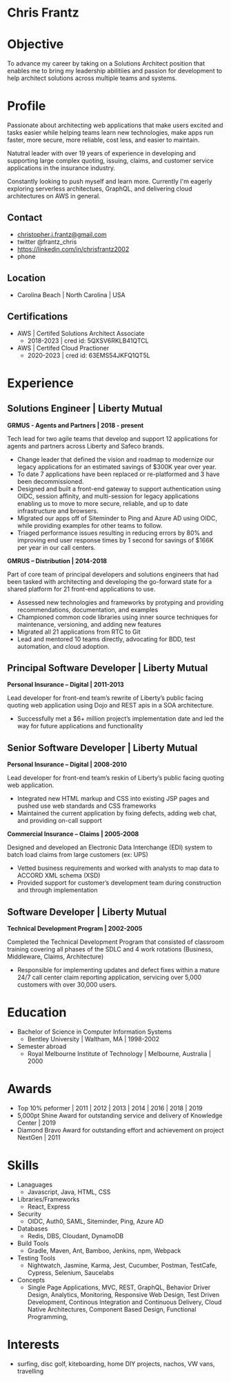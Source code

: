 
# Chris Frantz

# Objective
To advance my career by taking on a Solutions Architect position that enables me to bring my leadership abilitiies and passion for development to help architect solutions across multiple teams and systems.

# Profile
Passionate about architecting web applications that make users excited and tasks easier while helping teams learn new technologies, make apps run faster, more secure, more reliable, cost less, and easier to maintain.

Natutral leader with over 19 years of experience in developing and supporting large complex quoting, issuing, claims, and customer service applications in the insurance industry.

Constantly looking to push myself and learn more. Currently I'm eagerly exploring serverless architectues, GraphQL, and delivering cloud architectures on AWS in general.


## Contact
* christopher.j.frantz@gmail.com
* twitter @frantz_chris
* https://linkedin.com/in/chrisfrantz2002
* phone

## Location
* Carolina Beach | North Carolina | USA

## Certifications
* AWS | Certifed Solutions Architect Associate
  * 2018-2023 | cred id: 5QXSV6RKLB41QTCL
* AWS | Certifed Cloud Practioner
  * 2020-2023 | cred id: 63EMS54JKFQ1QT5L

# Experience

## Solutions Engineer | Liberty Mutual

**GRMUS - Agents and Partners | 2018 - present**

Tech lead for two agile teams that develop and support 12 applications for agents and partners across Liberty and Safeco brands.
- Change leader that defined the vision and roadmap to modernize our legacy applications for an estimated savings of $300K year over year.
- To date 7 applications have been replaced or re-platformed and 3 have been decommissioned.
- Designed and built a front-end gateway to support authentication using OIDC, session affinity, and multi-session for legacy applications enabling us to move to more secure, reliable, and up to date infrastructure and browsers.
- Migrated our apps off of Siteminder to Ping and Azure AD using OIDC, while providing examples for other teams to follow.
- Triaged performance issues resulting in reducing errors by 80% and improving end user response times by 1 second for savings of $166K per year in our call centers.


**GMRUS – Distribution | 2014-2018**

Part of core team of principal developers and solutions engineers that had been tasked with architecting and developing the go-forward state for a shared platform for 21 front-end applications to use.
- Assessed new technologies and frameworks by protyping and providing recommendations, documentation, and examples
- Championed common code libraries using inner source techniques for maintenance, versioning, and adding new features
- Migrated all 21 applications from RTC to Git
- Lead and mentored 10 teams directly, advocating for BDD, test automation, and cloud adoption.

## Principal Software Developer | Liberty Mutual

**Personal Insurance – Digital | 2011-2013**

Lead developer for front-end team’s rewrite of Liberty’s public facing quoting web application using Dojo and REST apis in a SOA architecture.
- Successfully met a $6+ million project’s implementation date and led the way for future applications and functionality

## Senior Software Developer | Liberty Mutual

 **Personal Insurance – Digital | 2008-2010**

Lead developer for front-end team’s reskin of Liberty’s public facing quoting web application.
- Integrated new HTML markup and CSS into existing JSP pages and pushed use web standards and CSS frameworks
- Maintained the current application by fixing defects, adding web chat, and providing on-call support

**Commercial Insurance – Claims | 2005-2008**

Designed and developed an Electronic Data Interchange (EDI) system to batch load claims from large customers (ex: UPS)
- Vetted business requirements and worked with analysts to map data to ACCORD  XML schema (XSD)
- Provided support for customer’s development team during construction and through implementation

## Software Developer | Liberty Mutual

**Technical Development Program | 2002-2005**

Completed the Technical Development Program that consisted of classroom training covering all phases of the SDLC and 4 work rotations (Business, Middleware, Claims, Architecture)
- Responsible for implementing updates and defect fixes within a mature 24/7 call center claim reporting application, servicing over 5,000 customers with over 30,000 users.

# Education
* Bachelor of Science in Computer Information Systems
  - Bentley University | Waltham, MA | 1998-2002
* Semester abroad
  - Royal Melbourne Institute of Technology | Melbourne, Australia | 2000


# Awards
* Top 10% peformer | 2011 | 2012 | 2013 |	2014 | 2016 | 2018 | 2019
* 5,000pt Shine Award for outstanding service and delivery of Knowledge Center | 2019
* Diamond Bravo Award for outstanding effort and achievement on project NextGen | 2011

# Skills
* Lanaguages
  * Javascript, Java, HTML, CSS
* Libraries/Frameworks
  * React, Express
* Security
  * OIDC, Auth0, SAML, Siteminder, Ping, Azure AD
* Databases
  *  Redis, DBS, Cloudant, DynamoDB
* Build Tools
  *  Gradle, Maven, Ant, Bamboo, Jenkins, npm, Webpack
* Testing Tools
  *  Nightwatch, Jasmine, Karma, Jest, Cucumber, Postman, TestCafe, Cypress, Selenium, Saucelabs
* Concepts
  * Single Page Applications, MVC, REST, GraphQL, Behavior Driver Design, Analytics, Monitoring, Responsive Web Design, Test Driven Development, Continous Integration and Continuous Delivery, Cloud Native Architectures, Component Based Design, Functional Programming,

# Interests
* surfing, disc golf, kiteboarding, home DIY projects, nachos, VW vans, travelling







